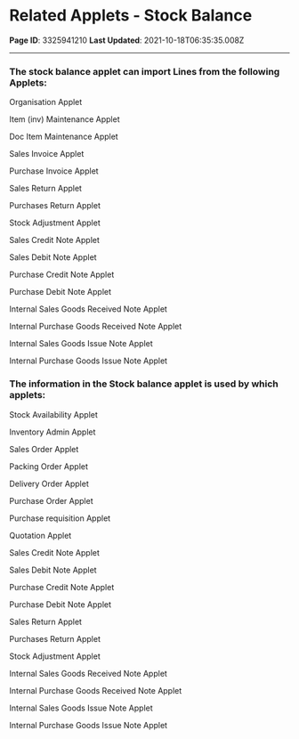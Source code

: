 # Related Applets - Stock Balance

**Page ID**: 3325941210
**Last Updated**: 2021-10-18T06:35:35.008Z

---

### The stock balance applet can import Lines from the following Applets:
Organisation Applet

Item (inv) Maintenance Applet

Doc Item Maintenance Applet

Sales  Invoice Applet

Purchase Invoice Applet

Sales Return Applet

Purchases Return Applet

Stock Adjustment Applet

Sales Credit Note Applet

Sales Debit Note Applet

Purchase Credit Note Applet

Purchase Debit Note Applet

Internal Sales Goods Received Note Applet

Internal Purchase Goods Received Note Applet

Internal Sales Goods Issue Note Applet

Internal Purchase Goods Issue Note Applet

### The information in the Stock balance applet is used by which applets:
Stock Availability Applet

Inventory Admin Applet

Sales Order Applet

Packing Order Applet

Delivery Order Applet

Purchase Order Applet

Purchase requisition Applet

Quotation Applet

Sales Credit Note Applet

Sales Debit Note Applet

Purchase Credit Note Applet

Purchase Debit Note Applet

Sales Return Applet

Purchases Return Applet

Stock Adjustment Applet

Internal Sales Goods Received Note Applet

Internal Purchase Goods Received Note Applet

Internal Sales Goods Issue Note Applet

Internal Purchase Goods Issue Note Applet
